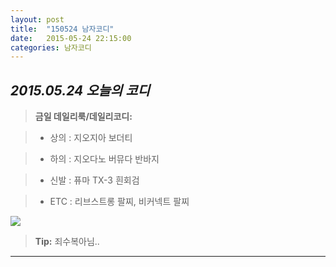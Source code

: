 ```yaml
---
layout: post
title:  "150524 남자코디"
date:   2015-05-24 22:15:00
categories: 남자코디
---
```








*2015.05.24 오늘의 코디*
-------------


> **금일 데일리룩/데일리코디:**

> - 상의 : 지오지아 보더티





> - 하의 : 지오다노 버뮤다 반바지




> - 신발 : 퓨마 TX-3 흰회검




> -  ETC : 리브스트롱 팔찌, 비커넥트 팔찌






  
![](https://lh3.googleusercontent.com/-1PGTVUqcaT8/VWhsvFXzOwI/AAAAAAAAADQ/BDNizQlhPEI/w700-h525-no/7.jpg)



> **Tip:** 죄수복아님..


----------
